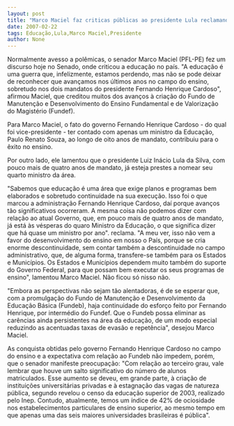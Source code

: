 ```yaml
---
layout: post
title: "Marco Maciel faz criticas públicas ao presidente Lula reclamando da educação"
date: 2007-02-22
tags: Educação,Lula,Marco Maciel,Presidente
author: None
---
```





Normalmente avesso&nbsp;a polêmicas, o senador Marco Maciel (PFL-PE) fez um discurso hoje no Senado, onde criticou a educação no país.
\"A educação é uma guerra que, infelizmente, estamos perdendo, mas não se pode deixar de reconhecer que avançamos nos últimos anos no campo do ensino, sobretudo nos dois mandatos do presidente Fernando Henrique Cardoso\", afirmou Maciel, que creditou muitos dos avanços à criação do Fundo de Manutenção e Desenvolvimento do Ensino Fundamental e de Valorização do Magistério (Fundef).

Para Marco Maciel, o fato do governo Fernando Henrique Cardoso - do qual foi vice-presidente - ter contado com apenas um ministro da Educação, Paulo Renato Souza, ao longo de oito anos de mandato, contribuiu para o êxito no ensino. 

Por outro lado, ele lamentou que o presidente Luiz Inácio Lula da Silva, com pouco mais de quatro anos de mandato, já esteja prestes a nomear seu quarto ministro da área.

\"Sabemos que educação é uma área que exige planos e programas bem elaborados e sobretudo continuidade na sua execução. Isso foi o que marcou a administração Fernando Henrique Cardoso, daí porque avanços tão significativos ocorreram. A mesma coisa não podemos dizer com relação ao atual Governo, que, em pouco mais de quatro anos de mandato, já está às vésperas do quaro Ministro da Educação, o que significa dizer que há quase um ministro por ano\". reclama. 
\"A meu ver, isso não vem a favor do desenvolvimento do ensino em nosso o País, porque se cria enorme descontinuidade, sem contar também a descontinuidade no campo administrativo, que, de alguma forma, transfere-se também para os Estados e Municípios. Os Estados e Municípios dependem muito também do suporte do Governo Federal, para que possam bem executar os seus programas de ensino\", lamentou Marco Maciel.
Não ficou só nisso não.

\"Embora as perspectivas não sejam tão alentadoras, é de se esperar que, com a promulgação do Fundo de Manutenção e Desenvolvimento da Educação Básica (Fundeb), haja continuidade do esforço feito por Fernando Henrique, por intermédio do Fundef. Que o Fundeb possa eliminar as carências ainda persistentes na área da educação, de um modo especial reduzindo as acentuadas taxas de evasão e repetência\", desejou Marco Maciel.

As conquista obtidas pelo governo Fernando Henrique Cardoso no campo do ensino e a expectativa com relação ao Fundeb não impedem, porém, que o senador manifeste preocupação:
\"Com relação ao terceiro grau, vale lembrar que houve um salto significativo do número de alunos matriculados. Esse aumento se deveu, em grande parte, à criação de instituições universitárias privadas e à estagnação das vagas de natureza pública, segundo revelou o censo da educação superior de 2003, realizado pelo Inep. Contudo, atualmente, temos um índice de 42% de ociosidade nos estabelecimentos particulares de ensino superior, ao mesmo tempo em que apenas uma das seis maiores universidades brasileiras é pública\".  